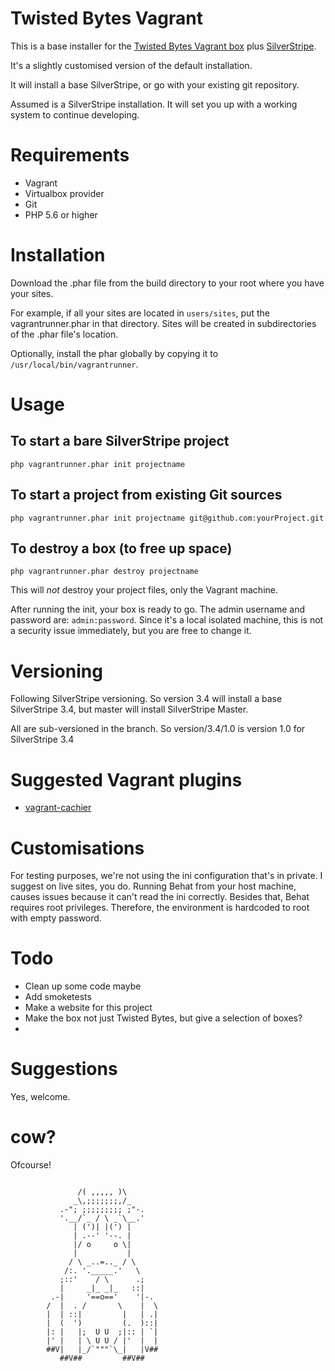 # Twisted Bytes Vagrant

This is a base installer for the [Twisted Bytes Vagrant box](https://www.twistedbytes.nl/en/blog/php-vagrant-box/) plus [SilverStripe](https://silverstripe.org).

It's a slightly customised version of the default installation.

It will install a base SilverStripe, or go with your existing git repository.

Assumed is a SilverStripe installation. It will set you up with a working system to continue developing.

# Requirements

* Vagrant
* Virtualbox provider
* Git
* PHP 5.6 or higher

# Installation

Download the .phar file from the build directory to your root where you have your sites.

For example, if all your sites are located in `users/sites`, put the vagrantrunner.phar in that directory. Sites will be created in subdirectories of the .phar file's location.

Optionally, install the phar globally by copying it to `/usr/local/bin/vagrantrunner`.

# Usage

## To start a bare SilverStripe project

`php vagrantrunner.phar init projectname`

## To start a project from existing Git sources

`php vagrantrunner.phar init projectname git@github.com:yourProject.git`

## To destroy a box (to free up space)

```php vagrantrunner.phar destroy projectname```

This will _not_ destroy your project files, only the Vagrant machine.


After running the init, your box is ready to go. The admin username and password are: `admin:password`. Since it's a local isolated machine, this is not a security issue immediately, but you are free to change it.

# Versioning

Following SilverStripe versioning. So version 3.4 will install a base SilverStripe 3.4, but master will install SilverStripe Master.

All are sub-versioned in the branch. So version/3.4/1.0 is version 1.0 for SilverStripe 3.4

# Suggested Vagrant plugins

* [vagrant-cachier](http://fgrehm.viewdocs.io/vagrant-cachier/)

# Customisations

For testing purposes, we're not using the ini configuration that's in private. I suggest on live sites, you do.
Running Behat from your host machine, causes issues because it can't read the ini correctly.
Besides that, Behat requires root privileges. Therefore, the environment is hardcoded to root with empty password.

# Todo

* Clean up some code maybe
* Add smoketests
* Make a website for this project
* Make the box not just Twisted Bytes, but give a selection of boxes?
*

# Suggestions

Yes, welcome.

# cow?

Ofcourse!

```

               /( ,,,,, )\
              _\,;;;;;;;,/_
           .-"; ;;;;;;;;; ;"-.
           '.__/`_ / \ _`\__.'
              | (')| |(') |
              | .--' '--. |
              |/ o     o \|
              |           |
             / \ _..=.._ / \
            /:. '._____.'   \
           ;::'    / \      .;
           |     _|_ _|_   ::|
         .-|     '==o=='    '|-.
        /  |  . /       \    |  \
        |  | ::|         |   | .|
        |  (  ')         (.  )::|
        |: |   |;  U U  ;|:: | `|
        |' |   | \ U U / |'  |  |
        ##V|   |_/`"""`\_|   |V##
           ##V##         ##V##
```